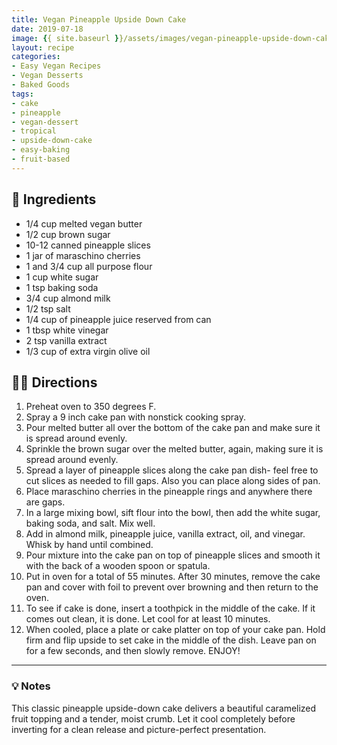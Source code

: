 ```yaml
---
title: Vegan Pineapple Upside Down Cake
date: 2019-07-18
image: {{ site.baseurl }}/assets/images/vegan-pineapple-upside-down-cake.png
layout: recipe
categories:
- Easy Vegan Recipes
- Vegan Desserts
- Baked Goods
tags:
- cake
- pineapple
- vegan-dessert
- tropical
- upside-down-cake
- easy-baking
- fruit-based
---
```


## 🧾 Ingredients

- 1/4 cup melted vegan butter
- 1/2 cup brown sugar
- 10-12 canned pineapple slices
- 1 jar of maraschino cherries
- 1 and 3/4 cup all purpose flour
- 1 cup white sugar
- 1 tsp baking soda
- 3/4 cup almond milk
- 1/2 tsp salt
- 1/4 cup of pineapple juice reserved from can
- 1 tbsp white vinegar
- 2 tsp vanilla extract
- 1/3 cup of extra virgin olive oil

## 👩‍🍳 Directions

1. Preheat oven to 350 degrees F.
2. Spray a 9 inch cake pan with nonstick cooking spray.
3. Pour melted butter all over the bottom of the cake pan and make sure it is spread around evenly.
4. Sprinkle the brown sugar over the melted butter, again, making sure it is spread around evenly.
5. Spread a layer of pineapple slices along the cake pan dish- feel free to cut slices as needed to fill gaps. Also you can place along sides of pan.
6. Place maraschino cherries in the pineapple rings and anywhere there are gaps.
7. In a large mixing bowl, sift flour into the bowl, then add the white sugar, baking soda, and salt. Mix well. 
8. Add in almond milk, pineapple juice, vanilla extract, oil, and vinegar. Whisk by hand until combined.
9. Pour mixture into the cake pan on top of pineapple slices and smooth it with the back of a wooden spoon or spatula.
10. Put in oven for a total of 55 minutes. After 30 minutes, remove the cake pan and cover with foil to prevent over browning and then return to the oven.
11. To see if cake is done, insert a toothpick in the middle of the cake. If it comes out clean, it is done. Let cool for at least 10 minutes.
12. When cooled, place a plate or cake platter on top of your cake pan. Hold firm and flip upside to set cake in the middle of the dish. Leave pan on for a few seconds, and then slowly remove. ENJOY!


---

### 💡 Notes

This classic pineapple upside-down cake delivers a beautiful caramelized fruit topping and a tender, moist crumb. Let it cool completely before inverting for a clean release and picture-perfect presentation.
